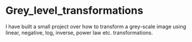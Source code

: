 # Grey_level_transformations
I have built a small project over how to transform a grey-scale image using linear, negative, log, inverse, power law etc. transformations.
